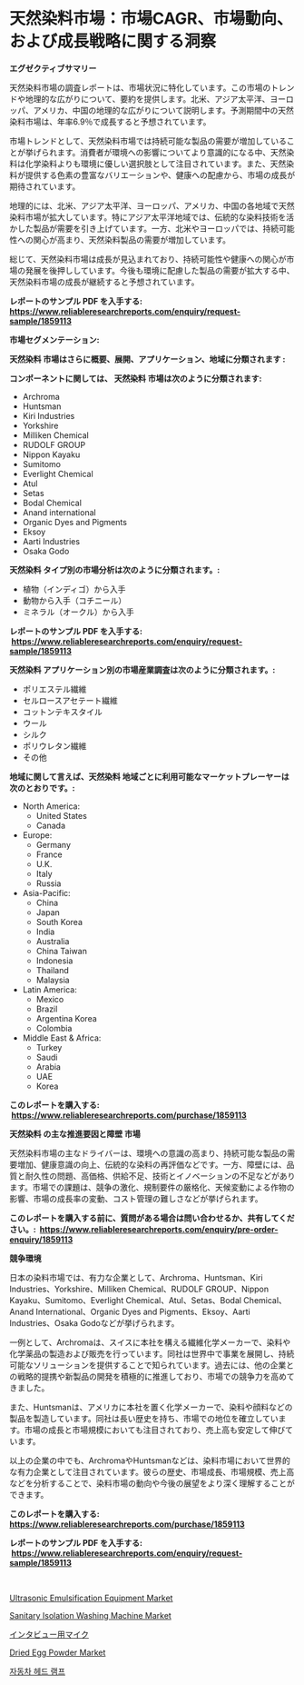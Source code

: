 <p><h1>天然染料市場：市場CAGR、市場動向、および成長戦略に関する洞察</h1></p><p><strong>エグゼクティブサマリー</strong></p>
<p><p>天然染料市場の調査レポートは、市場状況に特化しています。この市場のトレンドや地理的な広がりについて、要約を提供します。北米、アジア太平洋、ヨーロッパ、アメリカ、中国の地理的な広がりについて説明します。予測期間中の天然染料市場は、年率6.9％で成長すると予想されています。</p><p>市場トレンドとして、天然染料市場では持続可能な製品の需要が増加していることが挙げられます。消費者が環境への影響についてより意識的になる中、天然染料は化学染料よりも環境に優しい選択肢として注目されています。また、天然染料が提供する色素の豊富なバリエーションや、健康への配慮から、市場の成長が期待されています。</p><p>地理的には、北米、アジア太平洋、ヨーロッパ、アメリカ、中国の各地域で天然染料市場が拡大しています。特にアジア太平洋地域では、伝統的な染料技術を活かした製品が需要を引き上げています。一方、北米やヨーロッパでは、持続可能性への関心が高まり、天然染料製品の需要が増加しています。</p><p>総じて、天然染料市場は成長が見込まれており、持続可能性や健康への関心が市場の発展を後押ししています。今後も環境に配慮した製品の需要が拡大する中、天然染料市場の成長が継続すると予想されています。</p></p>
<p><strong>レポートのサンプル PDF を入手する: <a href="https://www.reliableresearchreports.com/enquiry/request-sample/1859113">https://www.reliableresearchreports.com/enquiry/request-sample/1859113</a></strong></p>
<p><strong>市場セグメンテーション:</strong></p>
<p><strong> 天然染料 市場はさらに概要、展開、アプリケーション、地域に分類されます :</strong></p>
<p><strong>コンポーネントに関しては、 天然染料 市場は次のように分類されます: &nbsp;</strong></p>
<p><ul><li>Archroma</li><li>Huntsman</li><li>Kiri Industries</li><li>Yorkshire</li><li>Milliken Chemical</li><li>RUDOLF GROUP</li><li>Nippon Kayaku</li><li>Sumitomo</li><li>Everlight Chemical</li><li>Atul</li><li>Setas</li><li>Bodal Chemical</li><li>Anand international</li><li>Organic Dyes and Pigments</li><li>Eksoy</li><li>Aarti Industries</li><li>Osaka Godo</li></ul></p>
<p><strong> 天然染料 タイプ別の市場分析は次のように分類されます。:</strong></p>
<p><ul><li>植物（インディゴ）から入手</li><li>動物から入手（コチニール）</li><li>ミネラル（オークル）から入手</li></ul></p>
<p><strong>レポートのサンプル PDF を入手する: &nbsp;<a href="https://www.reliableresearchreports.com/enquiry/request-sample/1859113">https://www.reliableresearchreports.com/enquiry/request-sample/1859113</a></strong></p>
<p><strong> 天然染料 アプリケーション別の市場産業調査は次のように分類されます。:</strong></p>
<p><ul><li>ポリエステル繊維</li><li>セルロースアセテート繊維</li><li>コットンテキスタイル</li><li>ウール</li><li>シルク</li><li>ポリウレタン繊維</li><li>その他</li></ul></p>
<p><strong>地域に関して言えば、天然染料 地域ごとに利用可能なマーケットプレーヤーは次のとおりです。:</strong></p>
<p><ul>
    <li>
        North America:
        <ul>
            <li>United States</li>
            <li>Canada</li>
        </ul>
    </li>
    <li>
        Europe:
        <ul>
            <li>Germany</li>
            <li>France</li>
            <li>U.K.</li>
            <li>Italy</li>
            <li>Russia</li>
        </ul>
    </li>
    <li>
        Asia-Pacific:
        <ul>
            <li>China</li>
            <li>Japan</li>
            <li>South Korea</li>
            <li>India</li>
            <li>Australia</li>
            <li>China Taiwan</li>
            <li>Indonesia</li>
            <li>Thailand</li>
            <li>Malaysia</li>
        </ul>
    </li>
    <li>
        Latin America:
        <ul>
            <li>Mexico</li>
            <li>Brazil</li>
            <li>Argentina Korea</li>
            <li>Colombia</li>
        </ul>
    </li>
    <li>
        Middle East & Africa:
        <ul>
            <li>Turkey</li>
            <li>Saudi</li>
            <li>Arabia</li>
            <li>UAE</li>
            <li>Korea</li>
        </ul>
    </li>
    </ul></p>
<p><strong>このレポートを購入する: &nbsp;<a href="https://www.reliableresearchreports.com/purchase/1859113">https://www.reliableresearchreports.com/purchase/1859113</a></strong></p>
<p><strong>天然染料 の主な推進要因と障壁 市場</strong></p>
<p><p>天然染料市場の主なドライバーは、環境への意識の高まり、持続可能な製品の需要増加、健康意識の向上、伝統的な染料の再評価などです。一方、障壁には、品質と耐久性の問題、高価格、供給不足、技術とイノベーションの不足などがあります。市場での課題は、競争の激化、規制要件の厳格化、天候変動による作物の影響、市場の成長率の変動、コスト管理の難しさなどが挙げられます。</p></p>
<p><strong>このレポートを購入する前に、質問がある場合は問い合わせるか、共有してください。:&nbsp; <a href="https://www.reliableresearchreports.com/enquiry/pre-order-enquiry/1859113">https://www.reliableresearchreports.com/enquiry/pre-order-enquiry/1859113</a></strong></p>
<p><strong>競争環境</strong></p>
<p><p>日本の染料市場では、有力な企業として、Archroma、Huntsman、Kiri Industries、Yorkshire、Milliken Chemical、RUDOLF GROUP、Nippon Kayaku、Sumitomo、Everlight Chemical、Atul、Setas、Bodal Chemical、Anand International、Organic Dyes and Pigments、Eksoy、Aarti Industries、Osaka Godoなどが挙げられます。</p><p>一例として、Archromaは、スイスに本社を構える繊維化学メーカーで、染料や化学薬品の製造および販売を行っています。同社は世界中で事業を展開し、持続可能なソリューションを提供することで知られています。過去には、他の企業との戦略的提携や新製品の開発を積極的に推進しており、市場での競争力を高めてきました。</p><p>また、Huntsmanは、アメリカに本社を置く化学メーカーで、染料や顔料などの製品を製造しています。同社は長い歴史を持ち、市場での地位を確立しています。市場の成長と市場規模においても注目されており、売上高も安定して伸びています。</p><p>以上の企業の中でも、ArchromaやHuntsmanなどは、染料市場において世界的な有力企業として注目されています。彼らの歴史、市場成長、市場規模、売上高などを分析することで、染料市場の動向や今後の展望をより深く理解することができます。</p></p>
<p><strong>このレポートを購入する: &nbsp; <a href="https://www.reliableresearchreports.com/purchase/1859113">https://www.reliableresearchreports.com/purchase/1859113</a></strong></p>
<p><strong>レポートのサンプル PDF を入手する: &nbsp;<a href="https://www.reliableresearchreports.com/enquiry/request-sample/1859113">https://www.reliableresearchreports.com/enquiry/request-sample/1859113</a></strong><strong></strong></p>
<p>&nbsp;</p>
<p><p><a href="https://issuu.com/reportprime-2/docs/ultrasonic-emulsification-equipment-market-size-20">Ultrasonic Emulsification Equipment Market</a></p><p><a href="https://issuu.com/reportprime-2/docs/sanitary-isolation-washing-machine-market-size-203">Sanitary Isolation Washing Machine Market</a></p><p><a href="https://medium.com/@camron674/%E3%82%A4%E3%83%B3%E3%82%BF%E3%83%93%E3%83%A5%E3%83%BC%E3%83%9E%E3%82%A4%E3%82%AF%E3%81%AE%E5%B8%82%E5%A0%B4%E8%A6%8F%E6%A8%A1-%E5%B8%82%E5%A0%B4%E3%81%AE%E8%A6%8B%E9%80%9A%E3%81%97%E3%81%A8%E5%B8%82%E5%A0%B4%E4%BA%88%E6%B8%AC-2024%E5%B9%B4%E3%81%8B%E3%82%892031%E5%B9%B4-cd7a272fc039">インタビュー用マイク</a></p><p><a href="https://view.publitas.com/reportprime-1/dried-egg-powder-market-growth-market-trends-covid-19-impact-and-forecasts-for-period-from-2024-2031/">Dried Egg Powder Market</a></p><p><a href="https://github.com/vs10l4sfg5c/Market-Research-Report-List-1/blob/main/4573133191969.md">자동차 헤드 램프</a></p></p>